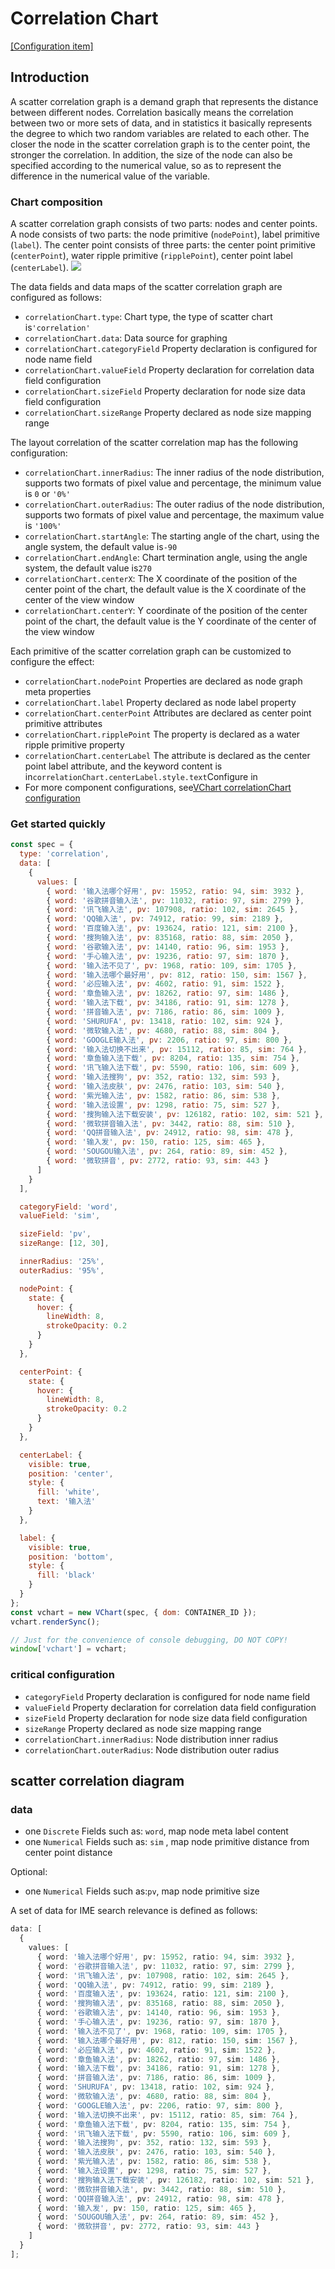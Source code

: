 # Correlation Chart

[\[Configuration item\]](../../../option/correlationChart)

## Introduction

A scatter correlation graph is a demand graph that represents the distance between different nodes.
Correlation basically means the correlation between two or more sets of data, and in statistics it basically represents the degree to which two random variables are related to each other.
The closer the node in the scatter correlation graph is to the center point, the stronger the correlation. In addition, the size of the node can also be specified according to the numerical value, so as to represent the difference in the numerical value of the variable.

### Chart composition

A scatter correlation graph consists of two parts: nodes and center points.
A node consists of two parts: the node primitive (`nodePoint`), label primitive (`label`).
The center point consists of three parts: the center point primitive (`centerPoint`), water ripple primitive (`ripplePoint`), center point label (`centerLabel`).
![](/vchart/preview/correlation_tutorial_1.5.1.png)

The data fields and data maps of the scatter correlation graph are configured as follows:

- `correlationChart.type`: Chart type, the type of scatter chart is`'correlation'`
- `correlationChart.data`: Data source for graphing
- `correlationChart.categoryField` Property declaration is configured for node name field
- `correlationChart.valueField` Property declaration for correlation data field configuration
- `correlationChart.sizeField` Property declaration for node size data field configuration
- `correlationChart.sizeRange` Property declared as node size mapping range

The layout correlation of the scatter correlation map has the following configuration:

- `correlationChart.innerRadius`: The inner radius of the node distribution, supports two formats of pixel value and percentage, the minimum value is `0` or `'0%'`
- `correlationChart.outerRadius`: The outer radius of the node distribution, supports two formats of pixel value and percentage, the maximum value is `'100%'`
- `correlationChart.startAngle`: The starting angle of the chart, using the angle system, the default value is`-90`
- `correlationChart.endAngle`: Chart termination angle, using the angle system, the default value is`270`
- `correlationChart.centerX`: The X coordinate of the position of the center point of the chart, the default value is the X coordinate of the center of the view window
- `correlationChart.centerY`: Y coordinate of the position of the center point of the chart, the default value is the Y coordinate of the center of the view window

Each primitive of the scatter correlation graph can be customized to configure the effect:

- `correlationChart.nodePoint` Properties are declared as node graph meta properties
- `correlationChart.label` Property declared as node label property
- `correlationChart.centerPoint` Attributes are declared as center point primitive attributes
- `correlationChart.ripplePoint` The property is declared as a water ripple primitive property
- `correlationChart.centerLabel` The attribute is declared as the center point label attribute, and the keyword content is in`correlationChart.centerLabel.style.text`Configure in
- For more component configurations, see[VChart correlationChart configuration](../../../option/correlationChart)

### Get started quickly

```javascript livedemo
const spec = {
  type: 'correlation',
  data: [
    {
      values: [
        { word: '输入法哪个好用', pv: 15952, ratio: 94, sim: 3932 },
        { word: '谷歌拼音输入法', pv: 11032, ratio: 97, sim: 2799 },
        { word: '讯飞输入法', pv: 107908, ratio: 102, sim: 2645 },
        { word: 'QQ输入法', pv: 74912, ratio: 99, sim: 2189 },
        { word: '百度输入法', pv: 193624, ratio: 121, sim: 2100 },
        { word: '搜狗输入法', pv: 835168, ratio: 88, sim: 2050 },
        { word: '谷歌输入法', pv: 14140, ratio: 96, sim: 1953 },
        { word: '手心输入法', pv: 19236, ratio: 97, sim: 1870 },
        { word: '输入法不见了', pv: 1968, ratio: 109, sim: 1705 },
        { word: '输入法哪个最好用', pv: 812, ratio: 150, sim: 1567 },
        { word: '必应输入法', pv: 4602, ratio: 91, sim: 1522 },
        { word: '章鱼输入法', pv: 18262, ratio: 97, sim: 1486 },
        { word: '输入法下载', pv: 34186, ratio: 91, sim: 1278 },
        { word: '拼音输入法', pv: 7186, ratio: 86, sim: 1009 },
        { word: 'SHURUFA', pv: 13418, ratio: 102, sim: 924 },
        { word: '微软输入法', pv: 4680, ratio: 88, sim: 804 },
        { word: 'GOOGLE输入法', pv: 2206, ratio: 97, sim: 800 },
        { word: '输入法切换不出来', pv: 15112, ratio: 85, sim: 764 },
        { word: '章鱼输入法下载', pv: 8204, ratio: 135, sim: 754 },
        { word: '讯飞输入法下载', pv: 5590, ratio: 106, sim: 609 },
        { word: '输入法搜狗', pv: 352, ratio: 132, sim: 593 },
        { word: '输入法皮肤', pv: 2476, ratio: 103, sim: 540 },
        { word: '紫光输入法', pv: 1582, ratio: 86, sim: 538 },
        { word: '输入法设置', pv: 1298, ratio: 75, sim: 527 },
        { word: '搜狗输入法下载安装', pv: 126182, ratio: 102, sim: 521 },
        { word: '微软拼音输入法', pv: 3442, ratio: 88, sim: 510 },
        { word: 'QQ拼音输入法', pv: 24912, ratio: 98, sim: 478 },
        { word: '输入发', pv: 150, ratio: 125, sim: 465 },
        { word: 'SOUGOU输入法', pv: 264, ratio: 89, sim: 452 },
        { word: '微软拼音', pv: 2772, ratio: 93, sim: 443 }
      ]
    }
  ],

  categoryField: 'word',
  valueField: 'sim',

  sizeField: 'pv',
  sizeRange: [12, 30],

  innerRadius: '25%',
  outerRadius: '95%',

  nodePoint: {
    state: {
      hover: {
        lineWidth: 8,
        strokeOpacity: 0.2
      }
    }
  },

  centerPoint: {
    state: {
      hover: {
        lineWidth: 8,
        strokeOpacity: 0.2
      }
    }
  },

  centerLabel: {
    visible: true,
    position: 'center',
    style: {
      fill: 'white',
      text: '输入法'
    }
  },

  label: {
    visible: true,
    position: 'bottom',
    style: {
      fill: 'black'
    }
  }
};
const vchart = new VChart(spec, { dom: CONTAINER_ID });
vchart.renderSync();

// Just for the convenience of console debugging, DO NOT COPY!
window['vchart'] = vchart;
```

### critical configuration

- `categoryField` Property declaration is configured for node name field
- `valueField` Property declaration for correlation data field configuration
- `sizeField` Property declaration for node size data field configuration
- `sizeRange` Property declared as node size mapping range
- `correlationChart.innerRadius`: Node distribution inner radius
- `correlationChart.outerRadius`: Node distribution outer radius

## scatter correlation diagram

### data

- one `Discrete` Fields such as: `word`, map node meta label content
- one `Numerical` Fields such as: `sim` , map node primitive distance from center point distance

Optional:

- one `Numerical` Fields such as:`pv`, map node primitive size

A set of data for IME search relevance is defined as follows:

```ts
data: [
  {
    values: [
      { word: '输入法哪个好用', pv: 15952, ratio: 94, sim: 3932 },
      { word: '谷歌拼音输入法', pv: 11032, ratio: 97, sim: 2799 },
      { word: '讯飞输入法', pv: 107908, ratio: 102, sim: 2645 },
      { word: 'QQ输入法', pv: 74912, ratio: 99, sim: 2189 },
      { word: '百度输入法', pv: 193624, ratio: 121, sim: 2100 },
      { word: '搜狗输入法', pv: 835168, ratio: 88, sim: 2050 },
      { word: '谷歌输入法', pv: 14140, ratio: 96, sim: 1953 },
      { word: '手心输入法', pv: 19236, ratio: 97, sim: 1870 },
      { word: '输入法不见了', pv: 1968, ratio: 109, sim: 1705 },
      { word: '输入法哪个最好用', pv: 812, ratio: 150, sim: 1567 },
      { word: '必应输入法', pv: 4602, ratio: 91, sim: 1522 },
      { word: '章鱼输入法', pv: 18262, ratio: 97, sim: 1486 },
      { word: '输入法下载', pv: 34186, ratio: 91, sim: 1278 },
      { word: '拼音输入法', pv: 7186, ratio: 86, sim: 1009 },
      { word: 'SHURUFA', pv: 13418, ratio: 102, sim: 924 },
      { word: '微软输入法', pv: 4680, ratio: 88, sim: 804 },
      { word: 'GOOGLE输入法', pv: 2206, ratio: 97, sim: 800 },
      { word: '输入法切换不出来', pv: 15112, ratio: 85, sim: 764 },
      { word: '章鱼输入法下载', pv: 8204, ratio: 135, sim: 754 },
      { word: '讯飞输入法下载', pv: 5590, ratio: 106, sim: 609 },
      { word: '输入法搜狗', pv: 352, ratio: 132, sim: 593 },
      { word: '输入法皮肤', pv: 2476, ratio: 103, sim: 540 },
      { word: '紫光输入法', pv: 1582, ratio: 86, sim: 538 },
      { word: '输入法设置', pv: 1298, ratio: 75, sim: 527 },
      { word: '搜狗输入法下载安装', pv: 126182, ratio: 102, sim: 521 },
      { word: '微软拼音输入法', pv: 3442, ratio: 88, sim: 510 },
      { word: 'QQ拼音输入法', pv: 24912, ratio: 98, sim: 478 },
      { word: '输入发', pv: 150, ratio: 125, sim: 465 },
      { word: 'SOUGOU输入法', pv: 264, ratio: 89, sim: 452 },
      { word: '微软拼音', pv: 2772, ratio: 93, sim: 443 }
    ]
  }
];
```
